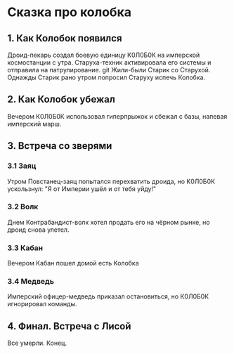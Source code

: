 # Сказка про колобка
## 1. Как Колобок появился
Дроид-пекарь создал боевую единицу К0Л0Б0К на имперской космостанции с утра. Старуха-техник активировала его системы и отправила на патрулирование.
git
Жили-были Старик со Старухой. Однажды Старик рано утром попросил Старуху испечь Колобка.
## 2. Как Колобок убежал
Вечером К0Л0Б0К использовал гиперпрыжок и сбежал с базы, напевая имперский марш.
## 3. Встреча со зверями
### 3.1 Заяц
Утром Повстанец-заяц попытался перехватить дроида, но К0Л0Б0К ускользнул: "Я от Империи ушёл и от тебя уйду!"
### 3.2 Волк
Днем Контрабандист-волк хотел продать его на чёрном рынке, но дроид снова улетел.
### 3.3 Кабан
Вечером Кабан пошел домой есть Колобка
### 3.4 Медведь
Имперский офицер-медведь приказал остановиться, но К0Л0Б0К игнорировал команды.
## 4. Финал. Встреча с Лисой
Все умерли.
Конец.
